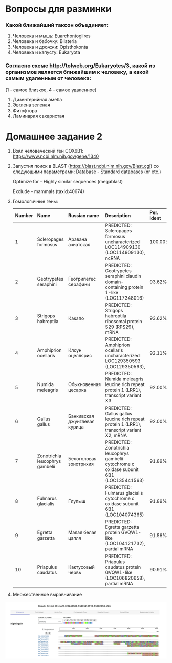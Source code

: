 # Вопросы для разминки

### Какой ближайший таксон объединяет:
1. Человека и мышь: Euarchontoglires
2. Человека и бабочку: Bilateria
3. Человека и дрожжи: Opisthokonta
4. Человека и капусту: Eukaryota

### Согласно схеме http://tolweb.org/Eukaryotes/3, какой из организмов является ближайшим к человеку, а какой самым удаленным от человека:

(1 - самое близкое, 4 - самое удаленное)

1. Дизентерийная амеба
2. Эвглена зеленая
3. Фитофтора
4. Ламинария сахаристая


# Домашнее задание 2

1. Взял человеческий ген COX6B1: https://www.ncbi.nlm.nih.gov/gene/1340

2. Запустил поиск в BLAST (https://blast.ncbi.nlm.nih.gov/Blast.cgi) со следующими параметрами:
    Database - Standard databases (nr etc.)

    Optimize for - Highly similar sequences (megablast)

    Exclude - mammals (taxid:40674)

3. Гомологичные гены:

    | Number | Name                            | Russian name                 | Description                                                                                | Per. Ident |
    |--------|---------------------------------|------------------------------|--------------------------------------------------------------------------------------------|------------|
    | 1      | Scleropages formosus            | Аравана азиатская            | PREDICTED: Scleropages formosus uncharacterized LOC114909130 (LOC114909130), ncRNA         | 100.00%    |
    | 2      | Geotrypetes seraphini           | Геотрипетес серафини         | PREDICTED: Geotrypetes seraphini claudin domain-containing protein 1-like (LOC117348016)   | 93.62%     |
    | 3      | Strigops habroptila             | Какапо                       | PREDICTED: Strigops habroptila ribosomal protein S29 (RPS29), mRNA                         | 93.62%     |
    | 4      | Amphiprion ocellaris            | Клоун оцеллярис              | PREDICTED: Amphiprion ocellaris uncharacterized LOC129350593 (LOC129350593),               | 92.11%     |
    | 5      | Numida meleagris                | Обыкновенная цесарка         | PREDICTED: Numida meleagris leucine rich repeat protein 1 (LRR1), transcript variant X3    | 92.00%	    |
    | 6      | Gallus gallus                   | Банкивская джунглевая курица | PREDICTED: Gallus gallus leucine rich repeat protein 1 (LRR1), transcript variant X2, mRNA | 92.00%	    |
    | 7      | Zonotrichia leucophrys gambelii | Белоголовая зонотрихия       | PREDICTED: Zonotrichia leucophrys gambelii cytochrome c oxidase subunit 6B1 (LOC135441563) | 91.89%	    |
    | 8      | Fulmarus glacialis              | Глупыш                       | PREDICTED: Fulmarus glacialis cytochrome c oxidase subunit 6B1 (LOC104074365)              | 91.89%	    |
    | 9      | Egretta garzetta                | Малая белая цапля            | PREDICTED: Egretta garzetta protein GVQW1-like (LOC104121732), partial mRNA                | 91.58%	    |
    | 10     | Priapulus caudatus              | Кактусовый червь             | PREDICTED: Priapulus caudatus protein GVQW1-like (LOC106820658), partial mRNA              | 90.91%	    |

4. Множественное выравнивание

![alignment_result.png](alignment_result.png)




